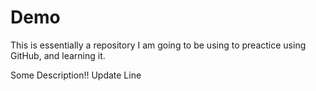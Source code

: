 # Demo
This is essentially a repository I am going to be using to preactice using GitHub, and learning it.

Some Description!!
Update Line
